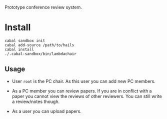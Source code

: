 Prototype conference review system.

# Install

```
cabal sandbox init
cabal add-source /path/to/hails
cabal install
./.cabal-sandbox/bin/lambdachair
```

## Usage

* User `root` is the PC chair. As this user you can add new PC members.

* As a PC member you can review papers. If you are in conflict with a paper you cannot view the reviews of other reviewers. You can still write a review/notes though.

* As a user you can upload papers.
